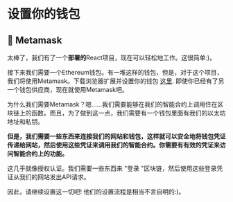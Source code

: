 # 设置你的钱包

## 🦊 Metamask

太棒了，我们有了一个**部署的**React项目，现在可以轻松地工作。这很简单:)。

接下来我们需要一个Ethereum钱包。有一堆这样的钱包，但是，对于这个项目，我们将使用Metamask。下载浏览器扩展并设置你的钱包 [这里](https://metamask.io/download.html). 即使你已经有了另一个钱包供应商，现在就使用Metamask吧。

为什么我们需要Metamask？嗯……我们需要能够在我们的智能合约上调用住在区块链上的函数。而且，为了做到这一点，我们需要有一个钱包里面有我们的以太坊地址和私钥。

**但是，我们需要一些东西来连接我们的网站和钱包，这样就可以安全地将钱包凭证传递给网站，然后使用这些凭证来调用我们的智能合约。你需要有有效的凭证来访问智能合约上的功能。**

这几乎就像授权认证。我们需要一些东西来 "登录 "区块链，然后使用这些登录凭证从我们的网站发出API请求。

因此，请继续设置这一切吧! 他们的设置流程是相当不言自明的:)。
